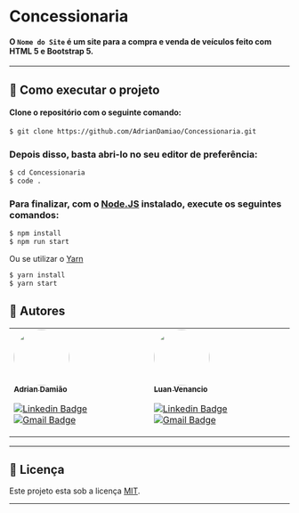 # Concessionaria

#### O `Nome do Site` é um site para a compra e venda de veículos feito com HTML 5 e Bootstrap 5.

---

## 🚀 Como executar o projeto

#### Clone o repositório com o seguinte comando:

```bash
$ git clone https://github.com/AdrianDamiao/Concessionaria.git
```

### Depois disso, basta abri-lo no seu editor de preferência:

```bash
$ cd Concessionaria
$ code .
```

### Para finalizar, com o [Node.JS](https://nodejs.org/en/download/) instalado, execute os seguintes comandos:

```bash
$ npm install
$ npm run start
```
Ou se utilizar o [Yarn](https://yarnpkg.com/)
```bash
$ yarn install
$ yarn start
```

## 🦸 Autores
<table>
    <tr>
        <td>
            <a href="https://github.com/AdrianDamiao">
 <img style="border-radius: 50%;" src="https://avatars.githubusercontent.com/u/79238503?s=400&u=0c053da8367dfd37867967998749ff2c075c1958&v=4" width="100px;" alt=""/>
 <br />
 <sub><b>Adrian Damião</b></sub></a> <a href="https://github.com/AdrianDamiao" title="Adrian Damião"></a>
 <br />
 
[![Linkedin Badge](https://img.shields.io/badge/-Adrian%20Damiao-blue?style=flat-square&logo=Linkedin&logoColor=white&link=https://www.linkedin.com/in/adrian-damião-69b1b8148/)](https://www.linkedin.com/in/adrian-damião-69b1b8148/) 
[![Gmail Badge](https://img.shields.io/badge/-adriandami__%40hotmail.com-c14438?style=flat-square&logo=Gmail&logoColor=white&link=mailto:adriandami_@hotmail.com)](mailto:adriandami_@hotmail.com)
        </td>
        <td>
        <a href="https://github.com/luanvenancio/">
 <img style="border-radius: 50%;" src="https://avatars.githubusercontent.com/u/9398249?v=4" width="100px;" alt=""/>
 <br />
 <sub><b>Luan Venancio</b></sub></a> <a href="https://github.com/luanvenancio/" title="Luan Venancio"></a>
 <br />
 
[![Linkedin Badge](https://img.shields.io/badge/-Luan%20Venancio-blue?style=flat-square&logo=Linkedin&logoColor=white&link=https://www.linkedin.com/in/luanvenancio/)](https://www.linkedin.com/in/luanvenancio/) 
[![Gmail Badge](https://img.shields.io/badge/-luan.venancio%40alunos.edu.br-c14438?style=flat-square&logo=Gmail&logoColor=white&link=mailto:luan.venancio@alunos.ifsuldeminas.edu.br)](mailto:luan.venancio@alunos.ifsuldeminas.edu.br)
        </td>
    </tr>
</table>

---

## 📝 Licença

Este projeto esta sob a licença [MIT](./LICENSE).

---